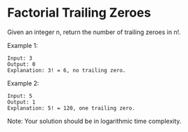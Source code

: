 # Factorial Trailing Zeroes

Given an integer n, return the number of trailing zeroes in n!.

Example 1:
```
Input: 3
Output: 0
Explanation: 3! = 6, no trailing zero.
```

Example 2:
```
Input: 5
Output: 1
Explanation: 5! = 120, one trailing zero.
```

Note: Your solution should be in logarithmic time complexity.
